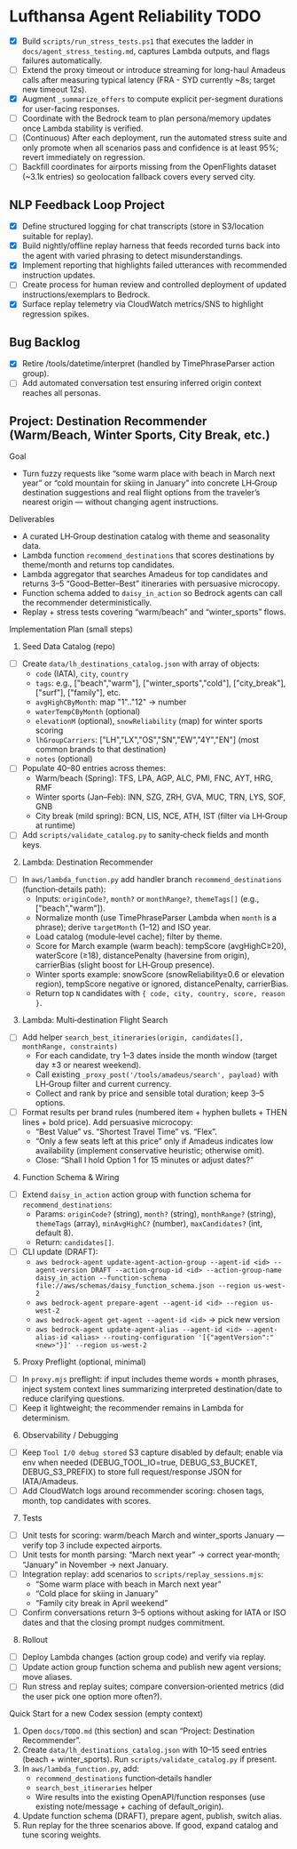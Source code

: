 ﻿# Lufthansa Agent Reliability TODO

- [x] Build `scripts/run_stress_tests.ps1` that executes the ladder in `docs/agent_stress_testing.md`, captures Lambda outputs, and flags failures automatically.
- [ ] Extend the proxy timeout or introduce streaming for long-haul Amadeus calls after measuring typical latency (FRA - SYD currently ~8s; target new timeout 12s).
- [x] Augment `_summarize_offers` to compute explicit per-segment durations for user-facing responses.
- [ ] Coordinate with the Bedrock team to plan persona/memory updates once Lambda stability is verified.
- [ ] (Continuous) After each deployment, run the automated stress suite and only promote when all scenarios pass and confidence is at least 95%; revert immediately on regression.
- [ ] Backfill coordinates for airports missing from the OpenFlights dataset (~3.1k entries) so geolocation fallback covers every served city.

## NLP Feedback Loop Project
- [x] Define structured logging for chat transcripts (store in S3/location suitable for replay).
- [x] Build nightly/offline replay harness that feeds recorded turns back into the agent with varied phrasing to detect misunderstandings.
- [x] Implement reporting that highlights failed utterances with recommended instruction updates.
- [ ] Create process for human review and controlled deployment of updated instructions/exemplars to Bedrock.
- [x] Surface replay telemetry via CloudWatch metrics/SNS to highlight regression spikes.

## Bug Backlog
- [x] Retire /tools/datetime/interpret (handled by TimePhraseParser action group).
- [ ] Add automated conversation test ensuring inferred origin context reaches all personas.

## Project: Destination Recommender (Warm/Beach, Winter Sports, City Break, etc.)

Goal
- Turn fuzzy requests like “some warm place with beach in March next year” or “cold mountain for skiing in January” into concrete LH‑Group destination suggestions and real flight options from the traveler’s nearest origin — without changing agent instructions.

Deliverables
- A curated LH‑Group destination catalog with theme and seasonality data.
- Lambda function `recommend_destinations` that scores destinations by theme/month and returns top candidates.
- Lambda aggregator that searches Amadeus for top candidates and returns 3–5 “Good–Better–Best” itineraries with persuasive microcopy.
- Function schema added to `daisy_in_action` so Bedrock agents can call the recommender deterministically.
- Replay + stress tests covering “warm/beach” and “winter_sports” flows.

Implementation Plan (small steps)

1) Seed Data Catalog (repo)
- [ ] Create `data/lh_destinations_catalog.json` with array of objects:
  - `code` (IATA), `city`, `country`
  - `tags`: e.g., ["beach","warm"], ["winter_sports","cold"], ["city_break"], ["surf"], ["family"], etc.
  - `avgHighCByMonth`: map "1".."12" → number
  - `waterTempCByMonth` (optional)
  - `elevationM` (optional), `snowReliability` (map) for winter sports scoring
  - `lhGroupCarriers`: ["LH","LX","OS","SN","EW","4Y","EN"] (most common brands to that destination)
  - `notes` (optional)
- [ ] Populate 40–80 entries across themes:
  - Warm/beach (Spring): TFS, LPA, AGP, ALC, PMI, FNC, AYT, HRG, RMF
  - Winter sports (Jan–Feb): INN, SZG, ZRH, GVA, MUC, TRN, LYS, SOF, GNB
  - City break (mild spring): BCN, LIS, NCE, ATH, IST (filter via LH‑Group at runtime)
- [ ] Add `scripts/validate_catalog.py` to sanity‑check fields and month keys.

2) Lambda: Destination Recommender
- [ ] In `aws/lambda_function.py` add handler branch `recommend_destinations` (function‑details path):
  - Inputs: `originCode?`, `month?` or `monthRange?`, `themeTags[]` (e.g., ["beach","warm"]).
  - Normalize month (use TimePhraseParser Lambda when `month` is a phrase); derive `targetMonth` (1–12) and ISO year.
  - Load catalog (module‑level cache); filter by theme.
  - Score for March example (warm beach): tempScore (avgHighC≥20), waterScore (≥18), distancePenalty (haversine from origin), carrierBias (slight boost for LH‑Group presence).
  - Winter sports example: snowScore (snowReliability≥0.6 or elevation region), tempScore negative or ignored, distancePenalty, carrierBias.
  - Return top `N` candidates with `{ code, city, country, score, reason }`.

3) Lambda: Multi‑destination Flight Search
- [ ] Add helper `search_best_itineraries(origin, candidates[], monthRange, constraints)`
  - For each candidate, try 1–3 dates inside the month window (target day ±3 or nearest weekend).
  - Call existing `_proxy_post('/tools/amadeus/search', payload)` with LH‑Group filter and current currency.
  - Collect and rank by price and sensible total duration; keep 3–5 options.
- [ ] Format results per brand rules (numbered item + hyphen bullets + THEN lines + bold price). Add persuasive microcopy:
  - “Best Value” vs. “Shortest Travel Time” vs. “Flex”.
  - “Only a few seats left at this price” only if Amadeus indicates low availability (implement conservative heuristic; otherwise omit).
  - Close: “Shall I hold Option 1 for 15 minutes or adjust dates?”

4) Function Schema & Wiring
- [ ] Extend `daisy_in_action` action group with function schema for `recommend_destinations`:
  - Params: `originCode?` (string), `month?` (string), `monthRange?` (string), `themeTags` (array), `minAvgHighC?` (number), `maxCandidates?` (int, default 8).
  - Return: `candidates[]`.
- [ ] CLI update (DRAFT):
  - `aws bedrock-agent update-agent-action-group --agent-id <id> --agent-version DRAFT --action-group-id <id> --action-group-name daisy_in_action --function-schema file://aws/schemas/daisy_function_schema.json --region us-west-2`
  - `aws bedrock-agent prepare-agent --agent-id <id> --region us-west-2`
  - `aws bedrock-agent get-agent --agent-id <id>` → pick new version
  - `aws bedrock-agent update-agent-alias --agent-id <id> --agent-alias-id <alias> --routing-configuration '[{"agentVersion":"<new>"}]' --region us-west-2`

5) Proxy Preflight (optional, minimal)
- [ ] In `proxy.mjs` preflight: if input includes theme words + month phrases, inject system context lines summarizing interpreted destination/date to reduce clarifying questions.
- [ ] Keep it lightweight; the recommender remains in Lambda for determinism.

6) Observability / Debugging
- [ ] Keep `Tool I/O debug stored` S3 capture disabled by default; enable via env when needed (DEBUG_TOOL_IO=true, DEBUG_S3_BUCKET, DEBUG_S3_PREFIX) to store full request/response JSON for IATA/Amadeus.
- [ ] Add CloudWatch logs around recommender scoring: chosen tags, month, top candidates with scores.

7) Tests
- [ ] Unit tests for scoring: warm/beach March and winter_sports January — verify top 3 include expected airports.
- [ ] Unit tests for month parsing: “March next year” → correct year‑month; “January” in November → next January.
- [ ] Integration replay: add scenarios to `scripts/replay_sessions.mjs`:
  - “Some warm place with beach in March next year”
  - “Cold place for skiing in January”
  - “Family city break in April weekend”
- [ ] Confirm conversations return 3–5 options without asking for IATA or ISO dates and that the closing prompt nudges commitment.

8) Rollout
- [ ] Deploy Lambda changes (action group code) and verify via replay.
- [ ] Update action group function schema and publish new agent versions; move aliases.
- [ ] Run stress and replay suites; compare conversion‑oriented metrics (did the user pick one option more often?).

Quick Start for a new Codex session (empty context)
1. Open `docs/TODO.md` (this section) and scan “Project: Destination Recommender”.
2. Create `data/lh_destinations_catalog.json` with 10–15 seed entries (beach + winter_sports). Run `scripts/validate_catalog.py` if present.
3. In `aws/lambda_function.py`, add:
   - `recommend_destinations` function‑details handler
   - `search_best_itineraries` helper
   - Wire results into the existing OpenAPI/function responses (use existing note/message + caching of default_origin).
4. Update function schema (DRAFT), prepare agent, publish, switch alias.
5. Run replay for the three scenarios above. If good, expand catalog and tune scoring weights.
